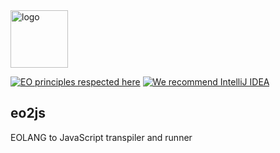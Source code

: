 <img alt="logo" src="https://www.objectionary.com/cactus.svg" height="92px" />

[![EO principles respected here](https://www.elegantobjects.org/badge.svg)](https://www.elegantobjects.org)
[![We recommend IntelliJ IDEA](https://www.elegantobjects.org/intellij-idea.svg)](https://www.jetbrains.com/idea/)

## eo2js

EOLANG to JavaScript transpiler and runner
